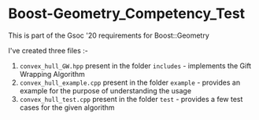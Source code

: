 # Boost-Geometry_Competency_Test
This is part of the Gsoc '20 requirements for Boost::Geometry

I've created three files :-
1. `convex_hull_GW.hpp` present in the folder `includes` - implements the Gift Wrapping Algorithm
2. `convex_hull_example.cpp` present in the folder `example` - provides an example for the purpose of understanding the usage
3. `convex_hull_test.cpp` present in the folder `test` - provides a few test cases for the given algorithm
